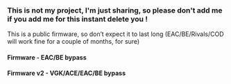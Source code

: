 ### This is not my project, I'm just sharing, so please don't add me if you add me for this instant delete you !

This is a public firmware, so don’t expect it to last long (EAC/BE/Rivals/COD will work fine for a couple of months, for sure) 
#### Firmware - EAC/BE bypass
#### Firmware v2 - VGK/ACE/EAC/BE bypass
